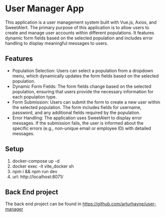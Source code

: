 # User Manager App

This application is a user management system built with Vue.js, Axios, and SweetAlert. The primary purpose of this application is to allow users to create and manage user accounts within different populations. It features dynamic form fields based on the selected population and includes error handling to display meaningful messages to users.

## Features
 - Population Selection: Users can select a population from a dropdown menu, which dynamically updates the form fields based on the selected population.
 - Dynamic Form Fields: The form fields change based on the selected population, ensuring that users provide the necessary information for each population type.
 - Form Submission: Users can submit the form to create a new user within the selected population. The form includes fields for username, password, and any additional fields required by the population.
 - Error Handling: The application uses SweetAlert to display error messages. If the submission fails, the user is informed about the specific errors (e.g., non-unique email or employee ID) with detailed messages.

## Setup
1. docker-compose up -d
2. docker exec -it vite_docker sh
3. npm i && npm run dev
4. url: http://localhost:8071/

## Back End project
The back end project can be found in https://github.com/arturhayne/user-manager

